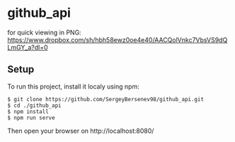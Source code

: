 # github_api
for quick viewing in PNG:
https://www.dropbox.com/sh/hbh58ewz0oe4e40/AACQolVnkc7VbsVS9dQLmGY_a?dl=0

## Setup

To run this project, install it localy using npm:

```shell
$ git clone https://github.com/SergeyBersenev98/github_api.git
$ cd ./github_api
$ npm install
$ npm run serve
```

Then open your browser on http://localhost:8080/
